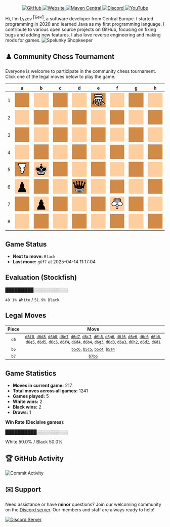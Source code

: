 <div align="center">
    <a href="https://github.com/Lyzev">
        <img src="https://wsrv.nl/?url=https://cdn.jsdelivr.net/npm/@intergrav/devins-badges@3.2.0/assets/cozy-minimal/available/github_vector.svg&w=64&h=64" alt="GitHub">
    </a>
    <a href="https://lyzev.dev">
        <img src="https://wsrv.nl/?url=https://cdn.jsdelivr.net/npm/@intergrav/devins-badges@3.2.0/assets/cozy-minimal/documentation/website_vector.svg&w=64&h=64" alt="Website">
    </a>
    <a href="https://central.sonatype.com/namespace/dev.lyzev.api">
        <img src="https://wsrv.nl/?url=https://cdn.jsdelivr.net/npm/@intergrav/devins-badges@3.2.0/assets/cozy-minimal/available/maven-central_vector.svg&w=64&h=64" alt="Maven Central">
    </a>
    <a href="https://lyzev.dev/discord">
        <img src="https://wsrv.nl/?url=https://cdn.jsdelivr.net/npm/@intergrav/devins-badges@3/assets/cozy-minimal/social/discord-plural_vector.svg&w=64&h=64" alt="Discord">
    </a>
    <a href="https://www.youtube.com/@lyzev">
        <img src="https://wsrv.nl/?url=https://cdn.jsdelivr.net/npm/@intergrav/devins-badges@3.2.0/assets/cozy-minimal/social/youtube-singular_vector.svg&w=64&h=64" alt="YouTube">
    </a>
</div>

[//]: # (23, 08 Mon 2021, 20:00:00)

Hi, I'm Lyzev <sup>⎡Бен⎤</sup>, a software developer from Central Europe. I started programming in 2020 and learned Java as my first programming language. I contribute to various open source projects on GitHub, focusing on fixing bugs and adding new features. I also love reverse engineering and making mods for games. ![Spelunky Shopkeeper](https://static.wikia.nocookie.net/spelunky/images/c/cd/Shopkeeper_HD.png/revision/latest/scale-to-height-down/18)

## :chess_pawn: Community Chess Tournament

Everyone is welcome to participate in the community chess tournament.
Click one of the legal moves below to play the game.

|   | a | b | c | d | e | f | g | h |
|---|---|---|---|---|---|---|---|---|
| 1 | ![Square](chess/assets/img/dark/square.svg) | ![Square](chess/assets/img/light/square.svg) | ![Square](chess/assets/img/dark/square.svg) | [![Square](chess/assets/img/light/square.svg)](https://github.com/Lyzev/Lyzev/issues/new?title=chess%7Cd6d1&body=Click+%27Create%27+to+submit+this+move.) | ![Q](chess/assets/img/dark/white/down/queen.svg) | ![Square](chess/assets/img/light/square.svg) | ![Square](chess/assets/img/dark/square.svg) | ![Square](chess/assets/img/light/square.svg) |
| 2 | ![Square](chess/assets/img/light/square.svg) | ![Square](chess/assets/img/dark/square.svg) | ![Square](chess/assets/img/light/square.svg) | [![Square](chess/assets/img/dark/square.svg)](https://github.com/Lyzev/Lyzev/issues/new?title=chess%7Cd6d2&body=Click+%27Create%27+to+submit+this+move.) | ![Square](chess/assets/img/light/square.svg) | ![Square](chess/assets/img/dark/square.svg) | ![Square](chess/assets/img/light/square.svg) | [![Square](chess/assets/img/dark/square.svg)](https://github.com/Lyzev/Lyzev/issues/new?title=chess%7Cd6h2&body=Click+%27Create%27+to+submit+this+move.) |
| 3 | [![Square](chess/assets/img/dark/square.svg)](https://github.com/Lyzev/Lyzev/issues/new?title=chess%7Cd6a3&body=Click+%27Create%27+to+submit+this+move.) | ![Square](chess/assets/img/light/square.svg) | ![Square](chess/assets/img/dark/square.svg) | [![Square](chess/assets/img/light/square.svg)](https://github.com/Lyzev/Lyzev/issues/new?title=chess%7Cd6d3&body=Click+%27Create%27+to+submit+this+move.) | ![Square](chess/assets/img/dark/square.svg) | ![Square](chess/assets/img/light/square.svg) | [![Square](chess/assets/img/dark/square.svg)](https://github.com/Lyzev/Lyzev/issues/new?title=chess%7Cd6g3&body=Click+%27Create%27+to+submit+this+move.) | ![Square](chess/assets/img/light/square.svg) |
| 4 | [![Square](chess/assets/img/light/square.svg)](https://github.com/Lyzev/Lyzev/issues/new?title=chess%7Cb5a4&body=Click+%27Create%27+to+submit+this+move.) | [![Square](chess/assets/img/dark/square.svg)](https://github.com/Lyzev/Lyzev/issues/new?title=chess%7Cd6b4&body=Click+%27Create%27+to+submit+this+move.) | [![Square](chess/assets/img/light/square.svg)](https://github.com/Lyzev/Lyzev/issues/new?title=chess%7Cb5c4&body=Click+%27Create%27+to+submit+this+move.) | [![Square](chess/assets/img/dark/square.svg)](https://github.com/Lyzev/Lyzev/issues/new?title=chess%7Cd6d4&body=Click+%27Create%27+to+submit+this+move.) | ![Square](chess/assets/img/light/square.svg) | [![Square](chess/assets/img/dark/square.svg)](https://github.com/Lyzev/Lyzev/issues/new?title=chess%7Cd6f4&body=Click+%27Create%27+to+submit+this+move.) | ![Square](chess/assets/img/light/square.svg) | ![Square](chess/assets/img/dark/square.svg) |
| 5 | ![P](chess/assets/img/dark/white/down/pawn.svg) | ![k](chess/assets/img/light/black/up/king.svg) | ![Square](chess/assets/img/dark/square.svg) | [![Square](chess/assets/img/light/square.svg)](https://github.com/Lyzev/Lyzev/issues/new?title=chess%7Cd6d5&body=Click+%27Create%27+to+submit+this+move.) | [![Square](chess/assets/img/dark/square.svg)](https://github.com/Lyzev/Lyzev/issues/new?title=chess%7Cd6e5&body=Click+%27Create%27+to+submit+this+move.) | ![Square](chess/assets/img/light/square.svg) | ![Square](chess/assets/img/dark/square.svg) | ![Square](chess/assets/img/light/square.svg) |
| 6 | ![p](chess/assets/img/light/black/up/pawn.svg) | ![Square](chess/assets/img/dark/square.svg) | ![Square](chess/assets/img/light/square.svg) | ![q](chess/assets/img/dark/black/up/queen.svg) | [![Square](chess/assets/img/light/square.svg)](https://github.com/Lyzev/Lyzev/issues/new?title=chess%7Cd6e6&body=Click+%27Create%27+to+submit+this+move.) | [![Square](chess/assets/img/dark/square.svg)](https://github.com/Lyzev/Lyzev/issues/new?title=chess%7Cd6f6&body=Click+%27Create%27+to+submit+this+move.) | [![Square](chess/assets/img/light/square.svg)](https://github.com/Lyzev/Lyzev/issues/new?title=chess%7Cd6g6&body=Click+%27Create%27+to+submit+this+move.) | [![Square](chess/assets/img/dark/square.svg)](https://github.com/Lyzev/Lyzev/issues/new?title=chess%7Cd6h6&body=Click+%27Create%27+to+submit+this+move.) |
| 7 | ![Square](chess/assets/img/dark/square.svg) | ![p](chess/assets/img/light/black/up/pawn.svg) | [![Square](chess/assets/img/dark/square.svg)](https://github.com/Lyzev/Lyzev/issues/new?title=chess%7Cd6c7&body=Click+%27Create%27+to+submit+this+move.) | [![Square](chess/assets/img/light/square.svg)](https://github.com/Lyzev/Lyzev/issues/new?title=chess%7Cd6d7&body=Click+%27Create%27+to+submit+this+move.) | [![Square](chess/assets/img/dark/square.svg)](https://github.com/Lyzev/Lyzev/issues/new?title=chess%7Cd6e7&body=Click+%27Create%27+to+submit+this+move.) | ![K](chess/assets/img/light/white/down/king.svg) | ![Square](chess/assets/img/dark/square.svg) | ![Square](chess/assets/img/light/square.svg) |
| 8 | ![Square](chess/assets/img/light/square.svg) | [![Square](chess/assets/img/dark/square.svg)](https://github.com/Lyzev/Lyzev/issues/new?title=chess%7Cd6b8&body=Click+%27Create%27+to+submit+this+move.) | ![Square](chess/assets/img/light/square.svg) | [![Square](chess/assets/img/dark/square.svg)](https://github.com/Lyzev/Lyzev/issues/new?title=chess%7Cd6d8&body=Click+%27Create%27+to+submit+this+move.) | ![Square](chess/assets/img/light/square.svg) | [![Square](chess/assets/img/dark/square.svg)](https://github.com/Lyzev/Lyzev/issues/new?title=chess%7Cd6f8&body=Click+%27Create%27+to+submit+this+move.) | ![Square](chess/assets/img/light/square.svg) | ![Square](chess/assets/img/dark/square.svg) |

## Game Status

- **Next to move:** `Black`
- **Last move:** `g6f7` at 2025-04-14 11:17:04

## Evaluation (Stockfish)

█████████░░░░░░░░░░░

`48.1% White` / `51.9% Black`

## Legal Moves

| **Piece** | **Move** |
|:---------:|:--------:|
| `d6` | [`d6f8`](https://github.com/Lyzev/Lyzev/issues/new?title=chess%7Cd6f8&body=Click+%27Create%27+to+submit+this+move.), [`d6d8`](https://github.com/Lyzev/Lyzev/issues/new?title=chess%7Cd6d8&body=Click+%27Create%27+to+submit+this+move.), [`d6b8`](https://github.com/Lyzev/Lyzev/issues/new?title=chess%7Cd6b8&body=Click+%27Create%27+to+submit+this+move.), [`d6e7`](https://github.com/Lyzev/Lyzev/issues/new?title=chess%7Cd6e7&body=Click+%27Create%27+to+submit+this+move.), [`d6d7`](https://github.com/Lyzev/Lyzev/issues/new?title=chess%7Cd6d7&body=Click+%27Create%27+to+submit+this+move.), [`d6c7`](https://github.com/Lyzev/Lyzev/issues/new?title=chess%7Cd6c7&body=Click+%27Create%27+to+submit+this+move.), [`d6h6`](https://github.com/Lyzev/Lyzev/issues/new?title=chess%7Cd6h6&body=Click+%27Create%27+to+submit+this+move.), [`d6g6`](https://github.com/Lyzev/Lyzev/issues/new?title=chess%7Cd6g6&body=Click+%27Create%27+to+submit+this+move.), [`d6f6`](https://github.com/Lyzev/Lyzev/issues/new?title=chess%7Cd6f6&body=Click+%27Create%27+to+submit+this+move.), [`d6e6`](https://github.com/Lyzev/Lyzev/issues/new?title=chess%7Cd6e6&body=Click+%27Create%27+to+submit+this+move.), [`d6c6`](https://github.com/Lyzev/Lyzev/issues/new?title=chess%7Cd6c6&body=Click+%27Create%27+to+submit+this+move.), [`d6b6`](https://github.com/Lyzev/Lyzev/issues/new?title=chess%7Cd6b6&body=Click+%27Create%27+to+submit+this+move.), [`d6e5`](https://github.com/Lyzev/Lyzev/issues/new?title=chess%7Cd6e5&body=Click+%27Create%27+to+submit+this+move.), [`d6d5`](https://github.com/Lyzev/Lyzev/issues/new?title=chess%7Cd6d5&body=Click+%27Create%27+to+submit+this+move.), [`d6c5`](https://github.com/Lyzev/Lyzev/issues/new?title=chess%7Cd6c5&body=Click+%27Create%27+to+submit+this+move.), [`d6f4`](https://github.com/Lyzev/Lyzev/issues/new?title=chess%7Cd6f4&body=Click+%27Create%27+to+submit+this+move.), [`d6d4`](https://github.com/Lyzev/Lyzev/issues/new?title=chess%7Cd6d4&body=Click+%27Create%27+to+submit+this+move.), [`d6b4`](https://github.com/Lyzev/Lyzev/issues/new?title=chess%7Cd6b4&body=Click+%27Create%27+to+submit+this+move.), [`d6g3`](https://github.com/Lyzev/Lyzev/issues/new?title=chess%7Cd6g3&body=Click+%27Create%27+to+submit+this+move.), [`d6d3`](https://github.com/Lyzev/Lyzev/issues/new?title=chess%7Cd6d3&body=Click+%27Create%27+to+submit+this+move.), [`d6a3`](https://github.com/Lyzev/Lyzev/issues/new?title=chess%7Cd6a3&body=Click+%27Create%27+to+submit+this+move.), [`d6h2`](https://github.com/Lyzev/Lyzev/issues/new?title=chess%7Cd6h2&body=Click+%27Create%27+to+submit+this+move.), [`d6d2`](https://github.com/Lyzev/Lyzev/issues/new?title=chess%7Cd6d2&body=Click+%27Create%27+to+submit+this+move.), [`d6d1`](https://github.com/Lyzev/Lyzev/issues/new?title=chess%7Cd6d1&body=Click+%27Create%27+to+submit+this+move.) |
| `b5` | [`b5c6`](https://github.com/Lyzev/Lyzev/issues/new?title=chess%7Cb5c6&body=Click+%27Create%27+to+submit+this+move.), [`b5c5`](https://github.com/Lyzev/Lyzev/issues/new?title=chess%7Cb5c5&body=Click+%27Create%27+to+submit+this+move.), [`b5c4`](https://github.com/Lyzev/Lyzev/issues/new?title=chess%7Cb5c4&body=Click+%27Create%27+to+submit+this+move.), [`b5a4`](https://github.com/Lyzev/Lyzev/issues/new?title=chess%7Cb5a4&body=Click+%27Create%27+to+submit+this+move.) |
| `b7` | [`b7b6`](https://github.com/Lyzev/Lyzev/issues/new?title=chess%7Cb7b6&body=Click+%27Create%27+to+submit+this+move.) |

## Game Statistics

- **Moves in current game:** 217
- **Total moves across all games:** 1241
- **Games played:** 5
- **White wins:** 2
- **Black wins:** 2
- **Draws:** 1

**Win Rate (Decisive games):**

██████████░░░░░░░░░░

White 50.0% / Black 50.0%


## :trophy: GitHub Activity

![Commit Activity](https://lyzev.dev/assets/img/Lyzev.svg)

## :envelope: Support

Need assistance or have **minor** questions? Join our welcoming community on
the [Discord server](https://lyzev.dev/discord). Our members and staff are always ready to help!

[![Discord Server](https://cdn.jsdelivr.net/npm/@intergrav/devins-badges@3/assets/cozy/social/discord-plural_vector.svg)](https://lyzev.dev/discord)
